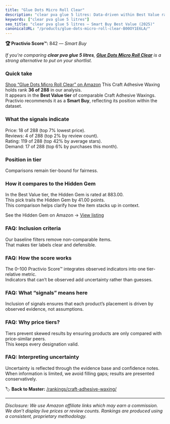 ```yaml
---
title: "Glue Dots Micro Roll Clear"
description: "clear pva glue 5 litres: Data-driven within Best Value ranking using the Practivio Score™. Positioned by quality, value, demand, findability, momentum."
keywords: ["clear pva glue 5 litres"]
seo_title: "clear pva glue 5 litres — Smart Buy Best Value (2025)"
canonicalURL: "/products/glue-dots-micro-roll-clear-B00OY1E6LA/"
---
```


**🏆 Practivio Score™:** 842 — _Smart Buy_


*If you're comparing **clear pva glue 5 litres**, **[Glue Dots Micro Roll Clear](https://www.amazon.com/dp/B00OY1E6LA?tag=practivio-20)** is a strong alternative to put on your shortlist.*
### Quick take
[Shop “Glue Dots Micro Roll Clear” on Amazon](https://www.amazon.com/dp/B00OY1E6LA?tag=practivio-20)
This Craft Adhesive Waxing holds rank **36 of 288** in our analysis.  
It appears in the **Best Value tier** of comparable Craft Adhesive Waxings.  
Practivio recommends it as a **Smart Buy**, reflecting its position within the dataset.

### What the signals indicate
Price: 18 of 288 (top 7% lowest price).  
Reviews: 4 of 288 (top 2% by review count).  
Rating: 119 of 288 (top 42% by average stars).  
Demand: 17 of 288 (top 6% by purchases this month).

### Position in tier
Comparisons remain tier-bound for fairness.

### How it compares to the Hidden Gem
In the Best Value tier, the Hidden Gem is rated at 883.00.  
This pick trails the Hidden Gem by 41.00 points.  
This comparison helps clarify how the item stacks up in context.  

See the Hidden Gem on Amazon → [View listing](https://www.amazon.com/dp/B00DOAVCN2?tag=practivio-20)

### FAQ: Inclusion criteria
Our baseline filters remove non-comparable items.  
That makes tier labels clear and defensible.

### FAQ: How the score works
The 0–100 Practivio Score™ integrates observed indicators into one tier-relative metric.  
Indicators that can’t be observed add uncertainty rather than guesses.

### FAQ: What “signals” means here
Inclusion of signals ensures that each product’s placement is driven by observed evidence, not assumptions.

### FAQ: Why price tiers?
Tiers prevent skewed results by ensuring products are only compared with price-similar peers.  
This keeps every designation valid.

### FAQ: Interpreting uncertainty
Uncertainty is reflected through the evidence base and confidence notes.  
When information is limited, we avoid filling gaps; results are presented conservatively.


🏷️ **Back to Master:** [/rankings/craft-adhesive-waxing/](/rankings/craft-adhesive-waxing/)

---
_Disclosure: We use Amazon affiliate links which may earn a commission. We don’t display live prices or review counts. Rankings are produced using a consistent, proprietary methodology._
